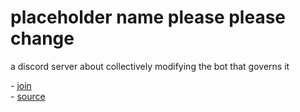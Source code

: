 # placeholder name please please change

a discord server about collectively modifying the bot that governs it

\- [join](https://discord.gg/j5cs9MZJkT)  
\- [source](https://github.com/cosmicoptima/dictator)  
